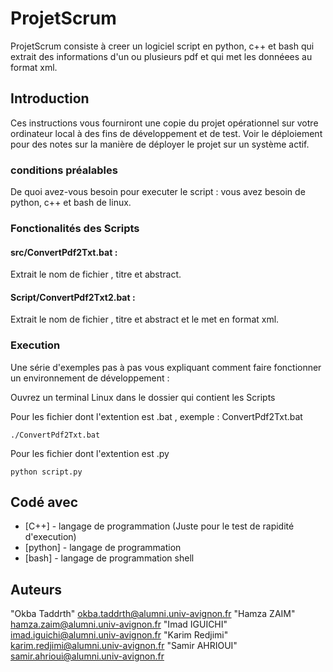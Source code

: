 # ProjetScrum

ProjetScrum consiste à creer un logiciel script en python, c++ et bash qui extrait des informations d'un ou plusieurs 
pdf et qui met les donnéees au format xml.

## Introduction
Ces instructions vous fourniront une copie du projet opérationnel sur votre ordinateur local à des fins de développement et de test. Voir le déploiement pour des notes sur la manière de déployer le projet sur un système actif.

### conditions préalables
De quoi avez-vous besoin pour executer le script :
  vous avez besoin de python, c++ et bash de linux.

### Fonctionalités des Scripts
####  src/ConvertPdf2Txt.bat :
  Extrait le nom de fichier , titre et abstract.
####  Script/ConvertPdf2Txt2.bat :
  Extrait le nom de fichier , titre et abstract et le met en format xml.
### Execution

Une série d'exemples pas à pas vous expliquant comment faire fonctionner un environnement de développement : 

Ouvrez un terminal Linux dans le dossier qui contient les Scripts


Pour les fichier dont l'extention est .bat , exemple : ConvertPdf2Txt.bat

```
./ConvertPdf2Txt.bat
```

Pour les fichier dont l'extention est .py 

```
python script.py
```

## Codé avec

* [C++] - langage de programmation (Juste pour le test de rapidité d'execution)
* [python] - langage de programmation
* [bash] - langage de programmation shell 

## Auteurs

"Okba Taddrth" <okba.taddrth@alumni.univ-avignon.fr>
"Hamza ZAIM" <hamza.zaim@alumni.univ-avignon.fr>
"Imad IGUICHI" <imad.iguichi@alumni.univ-avignon.fr>
"Karim Redjimi" <karim.redjimi@alumni.univ-avignon.fr>
"Samir AHRIOUI" <samir.ahrioui@alumni.univ-avignon.fr>

